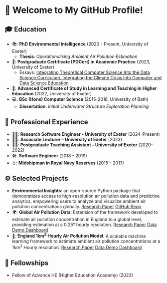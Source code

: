 # 👋 Welcome to My GitHub Profile!

## 🎓 Education
- 📚: **PhD Environmental Intelligence** (2020 - Present, University of Exeter)  
  - **Thesis**: _Operationalising Ambient Air Pollution Estimation_
- 📗: **Postgraduate Certificate (PGCert) in Academic Practice** (2023, University of Exeter)
  - Essays: [Integrating Theoretical Computer Science Into the Data Science Curriculum, Integrating the Climate Crisis Into Computer and Data Science Education](https://liamberrisford.info/my-work/pgcert-in-academic-practice-essays/)
- 📕: **Advanced Certificate of Study in Learning and Teaching in Higher Education** (2022, University of Exeter)
- 💻: **BSc (Hons) Computer Science** (2015-2018, University of Bath)
  - **Dissertation**: _Initial Underwater Structure Exploration Planning_

## 💼 Professional Experience
- 👨‍💻: **Research Software Engineer - University of Exeter** (2024-Present)
- 👨‍🏫: **Associate Lecturer – University of Exeter** (2023)
- 👨‍🎓: **Postgraduate Teaching Assistant – University of Exeter** (2020-2022)
- 🛠️: **Software Engineer** (2018 – 2019)
- ⚓: **Midshipman in Royal Navy Reserves** (2015 – 2017)

## ⚙️ Selected Projects
- **Environmental Insights**: an open-source Python package that democratizes access to high-resolution air pollution data and predictive analytics, empowering users to analyze and visualize ambient air pollution concentrations globally. [Research Paper](https://arxiv.org/abs/2403.03664) [GitHub Repo](https://github.com/berrli/Environmental-Insights)
- 🌍: **Global Air Pollution Data**: Extension of the framework developed to estimate air pollution concentration in England to a global level, providing estimation at a 0.25&deg; hourly resolution. [Research Paper](https://arxiv.org/abs/2402.10248) [Data Demo Dashboard](https://berrli.github.io/Global-Ambient-air-Pollution-Model-Dashboard/global_AIUK_2024_air_pollution_demo.html)
- 🏴󠁧󠁢󠁥󠁮󠁧󠁿: **England 1km<sup>2</sup> Hourly Air Pollution Model**: A scalable machine learning framework to estimate ambient air pollution concentrations at a 1km<sup>2</sup> Hourly resolution.
[Research Paper](https://arxiv.org/abs/2401.08735) [Data Demo Dashboard](https://berrli.github.io/England-Ambient-air-Pollution-Model-Dashboard/england_AIUK_2024_air_pollution_demo.html)

## 🏅 Fellowships
- Fellow of Advance HE (Higher Education Academy) (2023)
